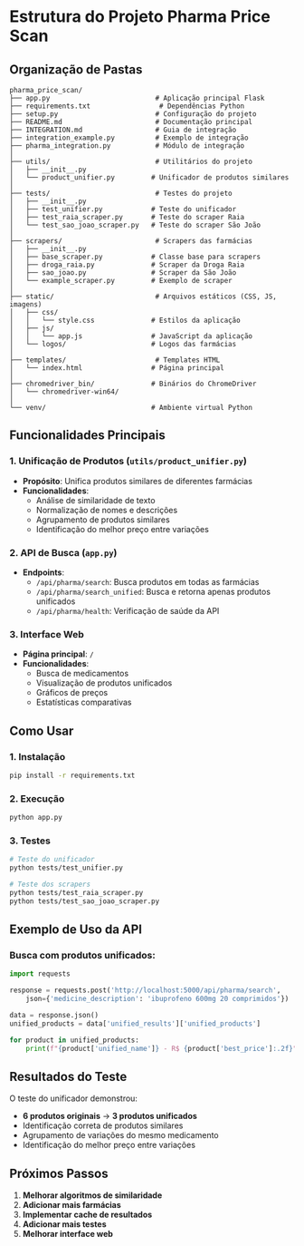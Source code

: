 # Estrutura do Projeto Pharma Price Scan

## Organização de Pastas

```
pharma_price_scan/
├── app.py                          # Aplicação principal Flask
├── requirements.txt                 # Dependências Python
├── setup.py                        # Configuração do projeto
├── README.md                       # Documentação principal
├── INTEGRATION.md                  # Guia de integração
├── integration_example.py          # Exemplo de integração
├── pharma_integration.py           # Módulo de integração
│
├── utils/                          # Utilitários do projeto
│   ├── __init__.py
│   └── product_unifier.py         # Unificador de produtos similares
│
├── tests/                          # Testes do projeto
│   ├── __init__.py
│   ├── test_unifier.py            # Teste do unificador
│   ├── test_raia_scraper.py       # Teste do scraper Raia
│   └── test_sao_joao_scraper.py   # Teste do scraper São João
│
├── scrapers/                       # Scrapers das farmácias
│   ├── __init__.py
│   ├── base_scraper.py            # Classe base para scrapers
│   ├── droga_raia.py              # Scraper da Droga Raia
│   ├── sao_joao.py                # Scraper da São João
│   └── example_scraper.py         # Exemplo de scraper
│
├── static/                         # Arquivos estáticos (CSS, JS, imagens)
│   ├── css/
│   │   └── style.css              # Estilos da aplicação
│   ├── js/
│   │   └── app.js                 # JavaScript da aplicação
│   └── logos/                     # Logos das farmácias
│
├── templates/                      # Templates HTML
│   └── index.html                 # Página principal
│
├── chromedriver_bin/              # Binários do ChromeDriver
│   └── chromedriver-win64/
│
└── venv/                          # Ambiente virtual Python
```

## Funcionalidades Principais

### 1. Unificação de Produtos (`utils/product_unifier.py`)
- **Propósito**: Unifica produtos similares de diferentes farmácias
- **Funcionalidades**:
  - Análise de similaridade de texto
  - Normalização de nomes e descrições
  - Agrupamento de produtos similares
  - Identificação do melhor preço entre variações

### 2. API de Busca (`app.py`)
- **Endpoints**:
  - `/api/pharma/search`: Busca produtos em todas as farmácias
  - `/api/pharma/search_unified`: Busca e retorna apenas produtos unificados
  - `/api/pharma/health`: Verificação de saúde da API

### 3. Interface Web
- **Página principal**: `/`
- **Funcionalidades**:
  - Busca de medicamentos
  - Visualização de produtos unificados
  - Gráficos de preços
  - Estatísticas comparativas

## Como Usar

### 1. Instalação
```bash
pip install -r requirements.txt
```

### 2. Execução
```bash
python app.py
```

### 3. Testes
```bash
# Teste do unificador
python tests/test_unifier.py

# Teste dos scrapers
python tests/test_raia_scraper.py
python tests/test_sao_joao_scraper.py
```

## Exemplo de Uso da API

### Busca com produtos unificados:
```python
import requests

response = requests.post('http://localhost:5000/api/pharma/search', 
    json={'medicine_description': 'ibuprofeno 600mg 20 comprimidos'})

data = response.json()
unified_products = data['unified_results']['unified_products']

for product in unified_products:
    print(f"{product['unified_name']} - R$ {product['best_price']:.2f}")
```

## Resultados do Teste

O teste do unificador demonstrou:
- **6 produtos originais** → **3 produtos unificados**
- Identificação correta de produtos similares
- Agrupamento de variações do mesmo medicamento
- Identificação do melhor preço entre variações

## Próximos Passos

1. **Melhorar algoritmos de similaridade**
2. **Adicionar mais farmácias**
3. **Implementar cache de resultados**
4. **Adicionar mais testes**
5. **Melhorar interface web** 